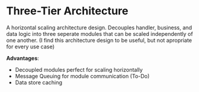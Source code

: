 # Three-Tier Architecture
A horizontal scaling architecture design.
Decouples handler, business, and data logic into three seperate modules that can be scaled independently of one another.
(I find this architecture design to be useful, but not apropriate for every use case)

**Advantages**:
* Decoupled modules perfect for scaling horizontally
* Message Queuing for module communication (To-Do)
* Data store caching